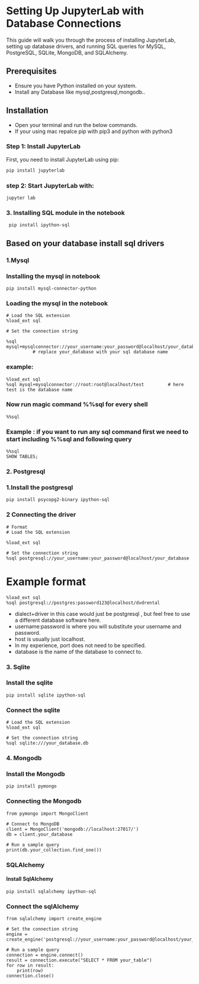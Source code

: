 

# Setting Up JupyterLab with Database Connections

This guide will walk you through the process of installing JupyterLab, setting up database drivers, and running SQL queries for MySQL, PostgreSQL, SQLite, MongoDB, and SQLAlchemy.

## Prerequisites
- Ensure you have Python installed on your system.
- Install any Database like mysql,postgresql,mongodb..

## Installation

-  Open your terminal and run the below commands.
- If your using mac repalce pip with pip3 and python with python3

### Step 1: Install JupyterLab
First, you need to install JupyterLab using pip:

```bash
pip install jupyterlab
```

### step 2: Start JupyterLab with:

```
jupyter lab
```

### 3. Installing SQL module in the notebook

```
 pip install ipython-sql

```

## Based on your database install  sql drivers

### 1.Mysql

### Installing the mysql in notebook

```
pip install mysql-connector-python
```


### Loading the mysql in the notebook

```
# Load the SQL extension
%load_ext sql

# Set the connection string

%sql mysql+mysqlconnector://your_username:your_password@localhost/your_database
          # replace your_database with your sql database name
```

### example:

```
%load_ext sql
%sql mysql+mysqlconnector://root:root@localhost/test         # here test is the database name
```

### Now run magic command %%sql for every shell

```
%%sql

```
### Example : if you want to run any sql command first we need to start including %%sql and following query

```
%%sql
SHOW TABLES;
```


### 2. Postgresql

### 1.Install the postgresql

```
pip install psycopg2-binary ipython-sql

```


### 2 Connecting the driver
```
# Format
# Load the SQL extension

%load_ext sql

# Set the connection string
%sql postgresql://your_username:your_password@localhost/your_database

```

# Example format
``` 
%load_ext sql
%sql postgresql://postgres:password123@localhost/dvdrental
```

- dialect+driver in this case would just be postgresql , but feel free to use a different database software here.
- username:password is where you will substitute your username and password.
- host is usually just localhost.
- In my experience, port does not need to be specified.
- database is the name of the database to connect to.


### 3. Sqlite

### Install the sqlite

```
pip install sqlite ipython-sql
```

### Connect the sqlite

```
# Load the SQL extension
%load_ext sql

# Set the connection string
%sql sqlite:///your_database.db

```

### 4. Mongodb


### Install the Mongodb
```
pip install pymongo

```


### Connecting the Mongodb

```
from pymongo import MongoClient

# Connect to MongoDB
client = MongoClient('mongodb://localhost:27017/')
db = client.your_database

# Run a sample query
print(db.your_collection.find_one())

```


### SQLAlchemy


#### Install SqlAlchemy

```
pip install sqlalchemy ipython-sql

```

### Connect the sqlAlchemy

```
from sqlalchemy import create_engine

# Set the connection string
engine = create_engine('postgresql://your_username:your_password@localhost/your_database')

# Run a sample query
connection = engine.connect()
result = connection.execute("SELECT * FROM your_table")
for row in result:
    print(row)
connection.close()

```




